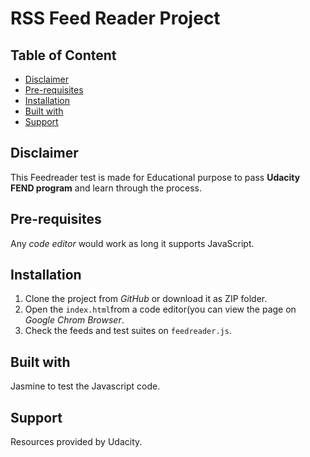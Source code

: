 # RSS Feed Reader Project

## Table of Content

- [Disclaimer](#disclaimer)
- [Pre-requisites](#pre-requisites)
- [Installation](#installation)
- [Built with](#built-with)
- [Support](#support)


## Disclaimer

This Feedreader test is made for Educational purpose to pass **Udacity FEND program** and learn through the process.

## Pre-requisites

Any _code editor_ would work as long it supports JavaScript.

## Installation

1. Clone the project from _GitHub_ or download it as ZIP folder.
2. Open the `index.html`from a code editor(you can view the page on _Google Chrom Browser_.
3. Check the feeds and test suites on `feedreader.js`.

## Built with

Jasmine to test the Javascript code.

## Support

Resources provided by Udacity.
